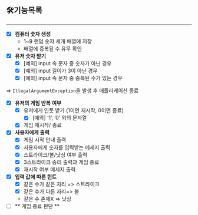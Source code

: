 ## 🛠기능목록

---

- [x]  **컴퓨터 숫자 생성**
   - 1~9 랜덤 숫자 세개 배열에 저장
   - 배열에 중복된 수 유무 확인
- [x]  **유저 숫자 받기**
   - [x]  [예외] input 속 문자 중 숫자가 아닌 경우
   - [x]  [예외] input 길이가 3이 아닌 경우
   - [x]  [예외] input 속 문자 중 중복된 수가 있는 경우

  ⇒ `IllegalArgumentException`을 발생 후 애플리케이션 종료

- [x]  **유저의 게임 반복 여부**
   - [x]  유저에게 인풋 받기 (1이면 재시작, 0이면 종료)
      - [x]  [예외] ‘1’, ’0’ 외의 문자열
   - [x]  게임 재시작/ 종료
- [x]  **사용자에게 출력**
   - [x]  게임 시작 안내 출력
   - [x]  사용자에게 숫자를 입력받는 메세지 출력
   - [x]  스트라이크/볼/낫싱 여부 출력
   - [x]  3스트라이크 승리 출력과 게임 종료
   - [x]  재시작 여부 메세지 출력
- [x]  **입력 값에 따른 힌트**
   - [x]  같은 수가 같은 자리 => 스트라이크
   - [x]  같은 수가 다른 자리=> 볼
   - 같은 수 존재X => 낫싱
- [ ] ** 게임 종료 판단 **